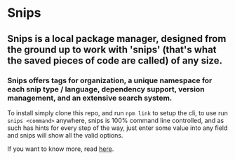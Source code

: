 # Snips

## Snips is a local package manager, designed from the ground up to work with 'snips' (that's what the saved pieces of code are called) of any size.

### Snips offers tags for organization, a unique namespace for each snip type / language, dependency support, version management, and an extensive search system.

To install simply clone this repo, and run `npm link` to setup the cli, to use run `snips <command>` anywhere, snips is 100% command line controlled, and as such has hints for every step of the way, just enter some value into any field and snips will show all the valid options.

If you want to know more, read [here](https://jacks-project-hub.vercel.app/posts/ITW_The%20wheel%20factory/).